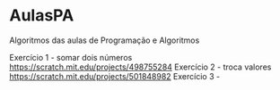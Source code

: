 # AulasPA
Algoritmos das aulas de Programação e Algoritmos

Exercício 1 - somar dois números https://scratch.mit.edu/projects/498755284
Exercício 2 - troca valores https://scratch.mit.edu/projects/501848982
Exercício 3 -
